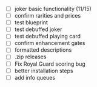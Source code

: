 -   [ ] joker basic functionality (11/15)
-   [ ] confirm rarities and prices
-   [ ] test blueprint
-   [ ] test debuffed joker
-   [ ] test debuffed playing card
-   [ ] confirm enhancement gates
-   [ ] formatted descriptions
-   [ ] .zip releases
-   [ ] Fix Royal Guard scoring bug
-   [ ] better installation steps
-   [ ] add info queues
